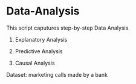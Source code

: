 # Data-Analysis
This script caputures step-by-step Data Analysis.

1. Explanatory Analysis

2. Predictive Analysis

3. Causal Analysis

Dataset: marketing calls made by a bank

